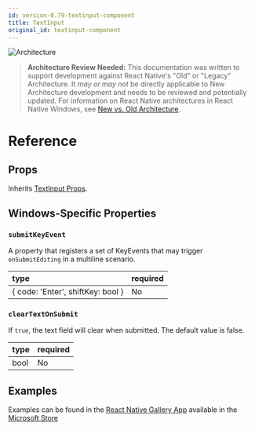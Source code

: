 ```yaml
---
id: version-0.79-textinput-component
title: TextInput
original_id: textinput-component
---
```


![Architecture](https://img.shields.io/badge/architecture-needs_review-red)

> **Architecture Review Needed:** This documentation was written to support development against React Native's "Old" or "Legacy" Architecture. It *may or may not* be directly applicable to New Architecture development and needs to be reviewed and potentially updated. For information on React Native architectures in React Native Windows, see [New vs. Old Architecture](new-architecture.md).

# Reference

## Props

Inherits [TextInput Props](https://reactnative.dev/docs/textinput).

## Windows-Specific Properties

### `submitKeyEvent`

A property that registers a set of KeyEvents that may trigger `onSubmitEditing` in a multiline scenario.

| type | required |
|:--|:--|
| { code: 'Enter', shiftKey: bool } | No |

### `clearTextOnSubmit`

If `true`, the text field will clear when submitted. The default value is false.

| type | required |
|:--|:--|
| bool | No |

## Examples

Examples can be found in the [React Native Gallery App](https://github.com/microsoft/react-native-gallery/blob/main/src/examples/TextInputExamplePage.tsx) available in the [Microsoft Store](http://aka.ms/reactnativegalleryapp)
